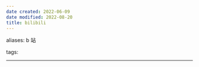 ```yaml
---
date created: 2022-06-09
date modified: 2022-08-20
title: bilibili
---
```


aliases: b 站

tags:

---
